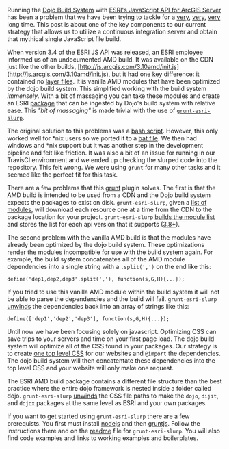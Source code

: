 Running the [Dojo Build System](http://dojotoolkit.org/reference-guide/build/) with [ESRI's JavaScript API for ArcGIS Server](http://js.arcgis.com) has been a problem that we have been trying to tackle for a [very](http://gis.utah.gov/speed-up-your-esri-javascript-api-webapp/), [very](http://gis.utah.gov/esri-jsapi-3-4-and-the-dojo-build-system/), [very](http://gis.utah.gov/the-esri-api-for-javascriptdojo-build-system-saga-continues/) long time. This post is about one of the key components to our current strategy that allows us to utilize a continuous integration server and obtain that mythical single JavaScript file build. 

When version 3.4 of the ESRI JS API was released, an ESRI employee informed us of an undocumented AMD build. It was available on the CDN just like the other builds, [http://js.arcgis.com/3.10amd/init.js](http://js.arcgis.com/3.10amd/init.js), but it had one key difference: it contained no [layer files](http://dojotoolkit.org/reference-guide/build/profiles.html#id6). It is vanilla AMD modules that have been optimized by the dojo build system. This simplified working with the build system _immensely_. With a bit of massaging you can take these modules and create an ESRI [package](http://dojotoolkit.org/reference-guide/loader/amd.html#id6) that can be ingested by Dojo's build system with relative ease. This _"bit of massaging"_ is made trivial with the use of [`grunt-esri-slurp`](https://github.com/steveoh/grunt-esri-slurp).

The original solution to this problems was a [bash script](https://github.com/agrc/AGRCJavaScriptProjectBoilerPlate/blob/30782f918d883dd67d99b3d966f7501817f1a234/slurp_esri_modules.sh). However, this only worked well for *nix users so we ported it to a [bat file](https://github.com/agrc/AGRCJavaScriptProjectBoilerPlate/blob/2a60f94f7df20cb1c207780c5931c12a7279987b/build.bat). We then had windows and *nix support but it was another step in the development pipeline and felt like friction. It was also a bit of an issue for running in our TravisCI environment and we ended up checking the slurped code into the repository. This felt wrong. We were using `grunt` for many other tasks and it seemed like the perfect fit for this task.

There are a few problems that this [grunt](http://gruntjs.com/) plugin solves. The first is that the AMD build is intended to be used from a CDN and the Dojo build system expects the packages to exist on disk. `grunt-esri-slurp`, given a [list of modules](https://github.com/steveoh/grunt-esri-slurp/blob/master/tasks/esriModules-3.10.js), will download each resource one at a time from the CDN to the package location for your project. `grunt-esri-slurp` [builds the module list](https://github.com/steveoh/grunt-esri-slurp/blob/master/tasks/esriModuleBuilder.js) and stores the list for each api version that it supports ([3.8+](https://github.com/steveoh/grunt-esri-slurp/issues/1)). 

The second problem with the vanilla AMD build is that the modules have already been optimized by the dojo build system. These optimizations render the modules incompatible for use with the build system again. For example, the build system concatenates all of the AMD module dependencies into a single string with a `.split(',')` on the end like this:
```
define('dep1,dep2,dep3'.split(','), function(s,G,H){...});
``` 
If you tried to use this vanilla AMD module within the build system it will not be able to parse the dependencies and the build will fail. `grunt-esri-slurp` [unwinds](https://github.com/steveoh/grunt-esri-slurp/blob/master/tasks/unwinder.js) the dependencies back into an array of strings like this:
```
define(['dep1','dep2','dep3'], function(s,G,H){...});
```

Until now we have been focusing solely on javascript. Optimizing CSS can save trips to your servers and time on your first page load. The dojo build system will optimize all of the CSS found in your packages. Our strategy is to create [one top level CSS](https://github.com/agrc/AGRCJavaScriptProjectBoilerPlate/blob/master/src/app/resources/App.css) for our websites and `@import` the dependencies. The dojo build system will then concatentate these dependencies into the top level CSS and your website will only make one request. 

The ESRI AMD build package contains a different file structure than the best practice where the entire dojo framework is nested inside a folder called dojo. `grunt-esri-slurp` [unwinds](https://github.com/steveoh/grunt-esri-slurp/blob/master/tasks/unwinder.js) the CSS file paths to make the `dojo`, `dijit`, and `dojox` packages at the same level as ESRI and your own packages.

If you want to get started using `grunt-esri-slurp` there are a few prerequists. You first must install [nodejs](http://nodejs.org/) and then [gruntjs](http://gruntjs.com/getting-started). Follow the instructions there and on the [readme](https://github.com/steveoh/grunt-esri-slurp) file for `grunt-esri-slurp`. You will also find code examples and links to working examples and boilerplates.

